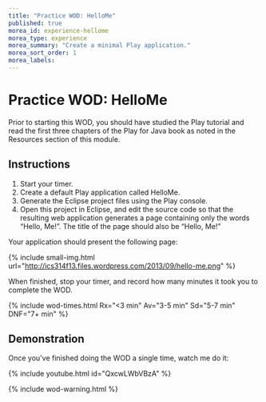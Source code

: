 ```yaml
---
title: "Practice WOD: HelloMe"
published: true
morea_id: experience-hellome
morea_type: experience
morea_summary: "Create a minimal Play application."
morea_sort_order: 1
morea_labels:
---
```


# Practice WOD: HelloMe

Prior to starting this WOD, you should have studied the Play tutorial and read the first three chapters of the Play for Java book as noted in the Resources section of this module.

## Instructions

  1. Start your timer.
  2. Create a default Play application called HelloMe.
  3. Generate the Eclipse project files using the Play console.  
  4. Open this project in Eclipse, and edit the source code so that the resulting web application generates a page containing only the words “Hello, Me!”. The title of the page should also be “Hello, Me!”

Your application should present the following page:

{% include small-img.html url="http://ics314f13.files.wordpress.com/2013/09/hello-me.png" %}

When finished, stop your timer, and record how many minutes it took you to complete the WOD. 

{% include wod-times.html Rx="<3 min" Av="3-5 min" Sd="5-7 min" DNF="7+ min" %}

## Demonstration

Once you've finished doing the WOD a single time, watch me do it:

{% include youtube.html id="QxcwLWbVBzA" %}

{% include wod-warning.html %}





